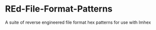 # REd-File-Format-Patterns
A suite of reverse engineered file format hex patterns for use with Imhex
